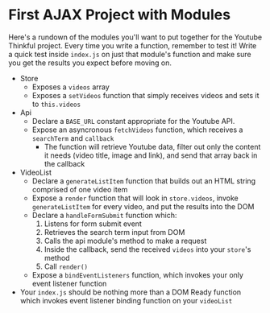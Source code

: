 # First AJAX Project with Modules

Here's a rundown of the modules you'll want to put together for the Youtube Thinkful project. Every time you write a function, remember to test it! Write a quick test inside `index.js` on just that module's function and make sure you get the results you expect before moving on.  

- Store
  - Exposes a `videos` array
  - Exposes a `setVideos` function that simply receives videos and sets it to `this.videos`
- Api
  - Declare a `BASE_URL` constant appropriate for the Youtube API.
  - Expose an asyncronous `fetchVideos` function, which receives a `searchTerm` and `callback`
    - The function will retrieve Youtube data, filter out only the content it needs (video title, image and link), and send that array back in the callback
- VideoList
  - Declare a `generateListItem` function that builds out an HTML string comprised of one video item
  - Expose a `render` function that will look in `store.videos`, invoke `generateListItem` for every video, and put the results into the DOM
  - Declare a `handleFormSubmit` function which:
    1. Listens for form submit event
    2. Retrieves the search term input from DOM
    3. Calls the api module's method to make a request
    4. Inside the callback, send the received `videos` into your `store`'s method
    5. Call `render()` 
  - Expose a `bindEventListeners` function, which invokes your only event listener function
- Your `index.js` should be nothing more than a DOM Ready function which invokes event listener binding function on your `videoList`
